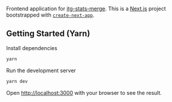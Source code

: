 Frontend application for [itg-stats-merge](https://github.com/adketuri/itg-stats-merge). This is a [Next.js](https://nextjs.org/) project bootstrapped with [`create-next-app`](https://github.com/vercel/next.js/tree/canary/packages/create-next-app).

## Getting Started (Yarn)

Install dependencies

```bash
yarn
```

Run the development server

```bash
yarn dev
```

Open [http://localhost:3000](http://localhost:3000) with your browser to see the result.
